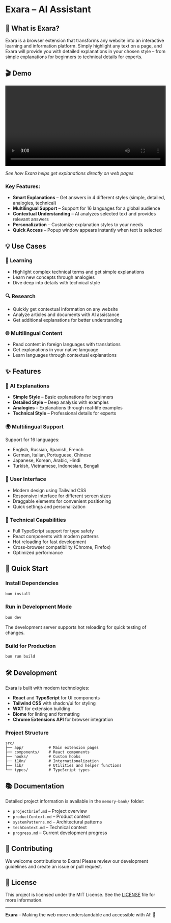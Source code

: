 # Exara – AI Assistant

## 🎯 What is Exara?

Exara is a browser extension that transforms any website into an interactive learning and information platform. Simply highlight any text on a page, and Exara will provide you with detailed explanations in your chosen style – from simple explanations for beginners to technical details for experts.

## 🎬 Demo

<video width="100%" controls>
  <source src="src/public/demo.webm" type="video/webm">
  Your browser does not support video.
</video>

*See how Exara helps get explanations directly on web pages*

### Key Features:
- **Smart Explanations** – Get answers in 4 different styles (simple, detailed, analogies, technical)
- **Multilingual Support** – Support for 16 languages for a global audience
- **Contextual Understanding** – AI analyzes selected text and provides relevant answers
- **Personalization** – Customize explanation styles to your needs
- **Quick Access** – Popup window appears instantly when text is selected

## 💡 Use Cases

### 📖 Learning
- Highlight complex technical terms and get simple explanations
- Learn new concepts through analogies
- Dive deep into details with technical style

### 🔍 Research
- Quickly get contextual information on any website
- Analyze articles and documents with AI assistance
- Get additional explanations for better understanding

### 🌐 Multilingual Content
- Read content in foreign languages with translations
- Get explanations in your native language
- Learn languages through contextual explanations

## ✨ Features

### 🤖 AI Explanations
- **Simple Style** – Basic explanations for beginners
- **Detailed Style** – Deep analysis with examples
- **Analogies** – Explanations through real-life examples
- **Technical Style** – Professional details for experts

### 🌍 Multilingual Support
Support for 16 languages:
- English, Russian, Spanish, French
- German, Italian, Portuguese, Chinese
- Japanese, Korean, Arabic, Hindi
- Turkish, Vietnamese, Indonesian, Bengali

### 🎨 User Interface
- Modern design using Tailwind CSS
- Responsive interface for different screen sizes
- Draggable elements for convenient positioning
- Quick settings and personalization

### 🔧 Technical Capabilities
- Full TypeScript support for type safety
- React components with modern patterns
- Hot reloading for fast development
- Cross-browser compatibility (Chrome, Firefox)
- Optimized performance

## 🚀 Quick Start

### Install Dependencies
```bash
bun install
```

### Run in Development Mode
```bash
bun dev
```

The development server supports hot reloading for quick testing of changes.

### Build for Production
```bash
bun run build
```

## 🛠️ Development

Exara is built with modern technologies:

- **React** and **TypeScript** for UI components
- **Tailwind CSS** with shadcn/ui for styling
- **WXT** for extension building
- **Biome** for linting and formatting
- **Chrome Extensions API** for browser integration

### Project Structure
```
src/
├── app/           # Main extension pages
├── components/    # React components
├── hooks/         # Custom hooks
├── i18n/          # Internationalization
├── lib/           # Utilities and helper functions
└── types/         # TypeScript types
```

## 📚 Documentation

Detailed project information is available in the `memory-bank/` folder:
- `projectbrief.md` – Project overview
- `productContext.md` – Product context
- `systemPatterns.md` – Architectural patterns
- `techContext.md` – Technical context
- `progress.md` – Current development progress

## 🤝 Contributing

We welcome contributions to Exara! Please review our development guidelines and create an issue or pull request.

## 📄 License

This project is licensed under the MIT License. See the [LICENSE](LICENSE) file for more information.

---

**Exara** – Making the web more understandable and accessible with AI! 🚀

